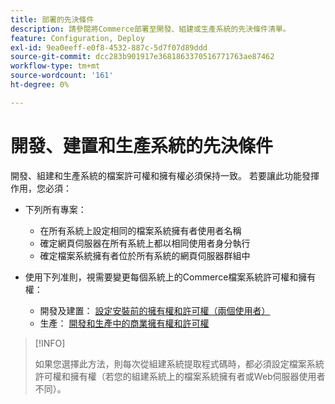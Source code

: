 ```yaml
---
title: 部署的先決條件
description: 請參閱將Commerce部署至開發、組建或生產系統的先決條件清單。
feature: Configuration, Deploy
exl-id: 9ea0eeff-e0f8-4532-887c-5d7f07d89ddd
source-git-commit: dcc283b901917e3681863370516771763ae87462
workflow-type: tm+mt
source-wordcount: '161'
ht-degree: 0%

---
```


# 開發、建置和生產系統的先決條件

開發、組建和生產系統的檔案許可權和擁有權必須保持一致。 若要讓此功能發揮作用，您必須：

- 下列所有專案：

   - 在所有系統上設定相同的檔案系統擁有者使用者名稱
   - 確定網頁伺服器在所有系統上都以相同使用者身分執行
   - 確定檔案系統擁有者位於所有系統的網頁伺服器群組中

- 使用下列准則，視需要變更每個系統上的Commerce檔案系統許可權和擁有權：

   - 開發及建置： [設定安裝前的擁有權和許可權（兩個使用者）](file-system-permissions.md#set-up-two-owners-for-default-or-developer-mode)
   - 生產： [開發和生產中的商業擁有權和許可權](file-system-permissions.md)

>[!INFO]
>
>如果您選擇此方法，則每次從組建系統提取程式碼時，都必須設定檔案系統許可權和擁有權（若您的組建系統上的檔案系統擁有者或Web伺服器使用者不同）。
